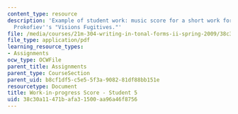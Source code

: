 ```yaml
---
content_type: resource
description: 'Example of student work: music score for a short work for piano imitating
  Prokofiev''s "Visions Fugitives."'
file: /media/courses/21m-304-writing-in-tonal-forms-ii-spring-2009/38c30a11471bafa31500aa96a46f8756_MIT21M_304s09_sw05.pdf
file_type: application/pdf
learning_resource_types:
- Assignments
ocw_type: OCWFile
parent_title: Assignments
parent_type: CourseSection
parent_uid: b8cf1df5-c5e5-5f3a-9082-81df88bb151e
resourcetype: Document
title: Work-in-progress Score - Student 5
uid: 38c30a11-471b-afa3-1500-aa96a46f8756
---
```

